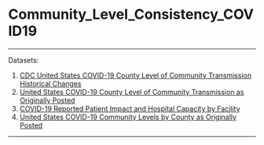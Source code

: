 # Community_Level_Consistency_COVID19

-----------------------

Datasets:  

1. [CDC United States COVID-19 County Level of Community Transmission Historical Changes](https://data.cdc.gov/Public-Health-Surveillance/United-States-COVID-19-County-Level-of-Community-T/nra9-vzzn)   
4. [United States COVID-19 County Level of Community Transmission as Originally Posted](https://data.cdc.gov/Public-Health-Surveillance/United-States-COVID-19-County-Level-of-Community-T/8396-v7yb)
5. [COVID-19 Reported Patient Impact and Hospital Capacity by Facility](https://healthdata.gov/Hospital/COVID-19-Reported-Patient-Impact-and-Hospital-Capa/anag-cw7u)
6. [United States COVID-19 Community Levels by County as Originally Posted](https://data.cdc.gov/Public-Health-Surveillance/United-States-COVID-19-Community-Levels-by-County-/3nnm-4jni)

-----------
